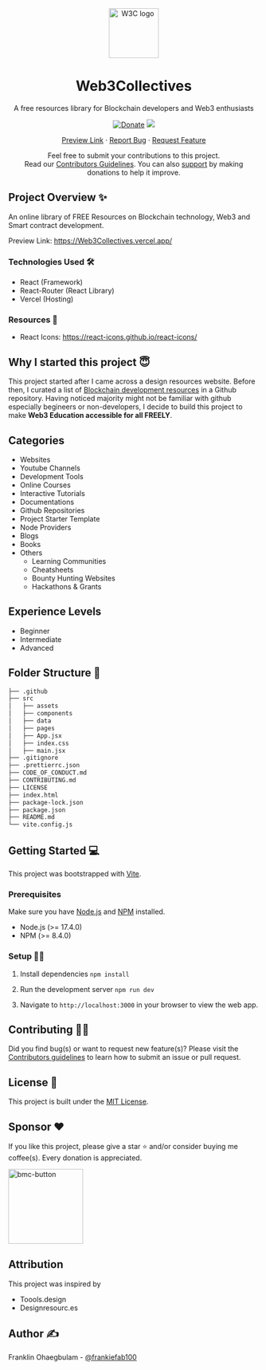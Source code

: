 <div align="center">
 <img width="100px" src="https://user-images.githubusercontent.com/46662771/183313844-91c27035-6ac0-4576-afa1-ecb731494da2.png" alt="W3C logo" />
 
 <h1>Web3Collectives</h1>
 <p>A free resources library for Blockchain developers and Web3 enthusiasts</p>
</div>

<div align="center">

[![Donate](https://brianmacdonald.github.io/Ethonate/svg/eth-donate-blue.svg)](https://brianmacdonald.github.io/Ethonate/address#0xB8195AF23faf6A80EbFB3Cf56bd01BC9Cb25B1Fc)
<a href="http://makeapullrequest.com">
<img src="https://img.shields.io/badge/PRs-welcome-brightgreen.svg?style=flat">
</a>
</div>
  
<p align="center">
    <a href="https://Web3Collectives.vercel.app">Preview Link</a>
    ·
    <a href="https://github.com/frankiefab100/Web3Collectives/issues/new/choose">Report Bug</a>
    ·
    <a href="https://github.com/frankiefab100/Web3Collectives/issues/new/choose">Request Feature</a>
</p>
  
<p align="center">Feel free to submit your contributions to this project. </br>
Read our <a href="https://github.com/frankiefab100/Web3Collectives/blob/main/CONTRIBUTING.md">Contributors Guidelines</a>. You can also <a href= "https://www.buymeacoffee.com/frankiefab100">support</a> by making donations to help it improve.</p>
 

## **Project Overview** ✨

An online library of FREE Resources on Blockchain technology, Web3 and Smart contract development.

Preview Link: <https://Web3Collectives.vercel.app/>

### **Technologies Used** 🛠

- React (Framework)
- React-Router (React Library)
- Vercel (Hosting)

### **Resources** 🎨

- React Icons: <https://react-icons.github.io/react-icons/>

## Why I started this project 😇

This project started after I came across a design resources website. Before then, I curated a list of [Blockchain development resources](https://github.com/frankiefab100/Blockchain-Development-Resources) in a Github repository.
Having noticed majority might not be familiar with github especially begineers or non-developers, I decide to build this project to make **Web3 Education accessible for all FREELY**.

## Categories

- Websites
- Youtube Channels
- Development Tools
- Online Courses
- Interactive Tutorials
- Documentations
- Github Repositories
- Project Starter Template
- Node Providers
- Blogs
- Books
- Others
  - Learning Communities
  - Cheatsheets
  - Bounty Hunting Websites
  - Hackathons & Grants

## Experience Levels

- Beginner
- Intermediate
- Advanced


## **Folder Structure** 📁

```bash
├── .github
├── src
│   ├── assets
│   ├── components
│   ├── data
│   ├── pages
│   ├── App.jsx
│   ├── index.css
│   ├── main.jsx
├── .gitignore
├── .prettierrc.json
├── CODE_OF_CONDUCT.md
├── CONTRIBUTING.md
├── LICENSE
├── index.html
├── package-lock.json
├── package.json
├── README.md
└── vite.config.js
```

## **Getting Started** 💻

This project was bootstrapped with [Vite](https://vitejs.dev).

### **Prerequisites**

Make sure you have [Node.js](https://nodejs.org/) and [NPM](https://www.npmjs.com/) installed.

- Node.js (>= 17.4.0)
- NPM (>= 8.4.0)

### **Setup** 👨‍💻

1. Install dependencies
   `npm install`

2. Run the development server
   `npm run dev`

3. Navigate to `http://localhost:3000` in your browser to view the web app.

## **Contributing** 🤝🏾

Did you find bug(s) or want to request new feature(s)? Please visit the [Contributors guidelines](./CONTRIBUTING.md) to learn how to submit an issue or pull request.

## **License** 🔐

This project is built under the [MIT License](./License).

## **Sponsor** ❤

If you like this project, please give a star ⭐ and/or consider buying me coffee(s). Every donation is appreciated.

  <a href="https://www.buymeacoffee.com/frankiefab100">
    <img width="150px" alt="bmc-button" src="https://user-images.githubusercontent.com/62628408/127788747-8850d386-fc61-4fff-b18f-8c5ee597be34.png">
  </a>

## Attribution

This project was inspired by
- Toools.design
- Designresourc.es  

## **Author** ✍

Franklin Ohaegbulam - [@frankiefab100](https://twitter.com/frankiefab100)
